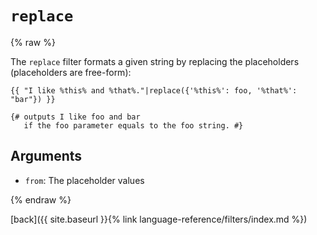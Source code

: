 `replace`
=========

{% raw %}

The `replace` filter formats a given string by replacing the placeholders (placeholders are free-form):

````twig
{{ "I like %this% and %that%."|replace({'%this%': foo, '%that%': "bar"}) }}

{# outputs I like foo and bar
   if the foo parameter equals to the foo string. #}
````

Arguments
---------

* `from`: The placeholder values

{% endraw %}

[back]({{ site.baseurl }}{% link language-reference/filters/index.md %})